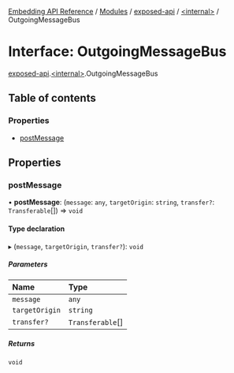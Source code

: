 [Embedding API Reference](../README.md) / [Modules](../modules/README.md) / [exposed-api](../modules/exposed_api.md) / [\<internal\>](../modules/exposed_api._internal_.md) / OutgoingMessageBus

# Interface: OutgoingMessageBus

[exposed-api](../modules/exposed_api.md).[\<internal\>](../modules/exposed_api._internal_.md).OutgoingMessageBus

## Table of contents

### Properties

- [postMessage](exposed_api._internal_.OutgoingMessageBus.md#postmessage)

## Properties

### postMessage

• **postMessage**: (`message`: `any`, `targetOrigin`: `string`, `transfer?`: `Transferable`[]) => `void`

#### Type declaration

▸ (`message`, `targetOrigin`, `transfer?`): `void`

##### Parameters

| Name | Type |
| :------ | :------ |
| `message` | `any` |
| `targetOrigin` | `string` |
| `transfer?` | `Transferable`[] |

##### Returns

`void`
